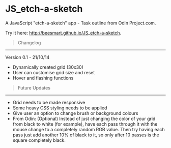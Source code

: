 JS_etch-a-sketch
================

A JavaScript "etch-a-sketch" app - Task outline from Odin Project.com.

Try it here: http://beesmart.github.io/JS_etch-a-sketch.

> Changelog 
  ---------

 Version 0.1 - 21/10/14
 
 - Dynamically created grid (30x30)
 - User can customise grid size and reset
 - Hover and flashing functions

> Future Updates
  --------------

- Grid needs to be made responsive
- Some heavy CSS styling needs to be applied
- Give user an option to change brush or background colours
- From Odin: (Optional) Instead of just changing the color of your grid from black to white (for example), have each pass through it with the mouse change to a completely random RGB value. Then try having each pass just add another 10% of black to it, so only after 10 passes is the square completely black.
